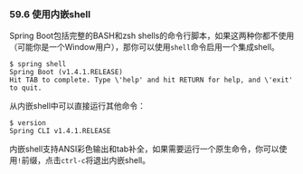 ### 59.6 使用内嵌shell
Spring Boot包括完整的BASH和zsh shells的命令行脚本，如果这两种你都不使用（可能你是一个Window用户），那你可以使用`shell`命令启用一个集成shell。
```shell
$ spring shell
Spring Boot (v1.4.1.RELEASE)
Hit TAB to complete. Type \'help' and hit RETURN for help, and \'exit' to quit.
```
从内嵌shell中可以直接运行其他命令：
```shell
$ version
Spring CLI v1.4.1.RELEASE
```
内嵌shell支持ANSI彩色输出和tab补全，如果需要运行一个原生命令，你可以使用`!`前缀，点击`ctrl-c`将退出内嵌shell。
